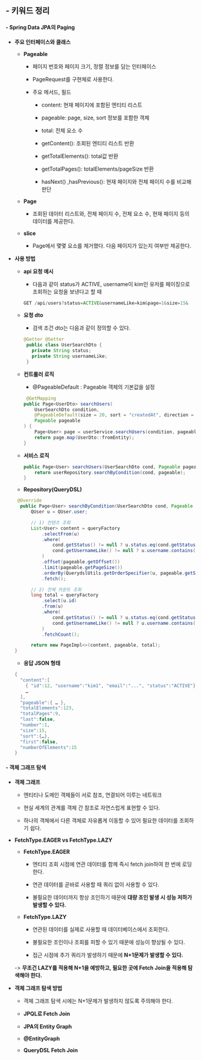 ## - 키워드 정리

#### - Spring Data JPA의 Paging

- **주요 인터페이스와 클래스**

    - **Pageable**

        - 페이지 번호와 페이지 크기, 정렬 정보를 담는 인터페이스

        - PageRequest를 구현체로 사용한다.

        - 주요 메서드, 필드

            - content: 현재 페이지에 포함된 엔티티 리스트

            - pageable: page, size, sort 정보를 포함한 객체

            - total: 전체 요소 수

            - getContent(): 조회된 엔티티 리스트 반환

            - getTotalElements(): total값 반환

            - getTotalPages(): totalElements/pageSize 반환

            - hasNext() ,hasPrevious(): 현재 페이지와 전체 페이지 수를 비교해 판단

    - **Page**

        - 조회된 데이터 리스트와, 전체 페이지 수, 전체 요소 수, 현재 페이지 등의 데이터를 제공한다.

    - **slice**

        - Page에서 몇몇 요소를 제거했다. 다음 페이지가 있는지 여부만 제공한다.

- **사용 방법**

    - **api 요청 예시**

        - 다음과 같이 status가 ACTIVE, username이 kim인 유저를 페이징으로 조회하는 요청을 보낸다고 할 때

      ``` java
      GET /api/users?status=ACTIVE&usernameLike=kim&page=1&size=15&
      ```

    - **요청 dto**

        - 검색 조건 dto는 다음과 같이 정의할 수 있다.

      ``` java
      @Getter @Setter
       public class UserSearchDto {
         private String status;  
         private String usernameLike;
       }
  
      ```

    - **컨트롤러 로직**

        - @PageableDefault : Pageable 객체의 기본값을 설정

      ``` java
       @GetMapping
      public Page<UserDto> searchUsers(
          UserSearchDto condition,                      
          @PageableDefault(size = 20, sort = "createdAt", direction = DESC)
          Pageable pageable
      ) {
          Page<User> page = userService.searchUsers(condition, pageable);
          return page.map(UserDto::fromEntity);
      }
      ```

    - **서비스 로직**

      ``` java
      public Page<User> searchUsers(UserSearchDto cond, Pageable pageable) {
          return userRepository.searchByCondition(cond, pageable);
      }
      ```

    - **Repository(QueryDSL)**

  ``` java
   @Override
    public Page<User> searchByCondition(UserSearchDto cond, Pageable pageable) {
        QUser u = QUser.user;

        // 1) 컨텐츠 조회
        List<User> content = queryFactory
            .selectFrom(u)
            .where(
                cond.getStatus() != null ? u.status.eq(cond.getStatus()) : null,
                cond.getUsernameLike() != null ? u.username.contains(cond.getUsernameLike()) : null,
            )
            .offset(pageable.getOffset())
            .limit(pageable.getPageSize())
            .orderBy(QuerydslUtils.getOrderSpecifier(u, pageable.getSort()))
            .fetch();

        // 2) 전체 카운트 조회
        long total = queryFactory
            .select(u.id)
            .from(u)
            .where(
                cond.getStatus() != null ? u.status.eq(cond.getStatus()) : null,
                cond.getUsernameLike() != null ? u.username.contains(cond.getUsernameLike()) : null,
            )
            .fetchCount();

        return new PageImpl<>(content, pageable, total);
  }
  ```

    - **응답 JSON 형태**

  ``` java
  {
    "content":[
      { "id":12, "username":"kim1", "email":"...", "status":"ACTIVE"},
      …
    ],
    "pageable":{ … },
    "totalElements":123,
    "totalPages":9,
    "last":false,
    "number":1,
    "size":15,
    "sort":{…},
    "first":false,
    "numberOfElements":15
  }
  ```

#### - 객체 그래프 탐색

- **객체 그래프**

    - 엔티티나 도메인 객체들이 서로 참조, 연결되어 이루는 네트워크

    - 현실 세계의 관계를 객체 간 참조로 자연스럽게 표현할 수 있다.

    - 하나의 객체에서 다른 객체로 자유롭게 이동할 수 있어 필요한 데이터를 조회하기 쉽다.

- **FetchType.EAGER vs FetchType.LAZY**

    - **FetchType.EAGER**

        - 엔티티 조회 시점에 연관 데이터를 함께 즉시 fetch join하여 한 번에 로딩한다.

        - 연관 데이터를 곧바로 사용할 때 쿼리 없이 사용할 수 있다.

        - 불필요한 데이터까지 항상 조인하기 때문에 **대량 조인 발생 시 성능 저하가 발생할 수 있다.**

    - **FetchType.LAZY**

        - 연관된 데이터를 실제로 사용할 때 데이터베이스에서 조회한다.

        - 불필요한 조인이나 조회를 피할 수 있기 때문에 성능이 향상될 수 있다.

        - 접근 시점에 추가 쿼리가 발생하기 때문에 **N+1문제가 발생할 수 있다.**

  -> **무조건 LAZY를 적용해 N+1을 예방하고, 필요한 곳에 Fetch Join을 적용해 탐색해야 한다.**

- **객체 그래프 탐색 방법**

    - 객체 그래프 탐색 시에는 N+1문제가 발생하지 않도록 주의해야 한다.

    - **JPQL로 Fetch Join**

    - **JPA의 Entity Graph**

    - **@EntityGraph**

    - **QueryDSL Fetch Join**
